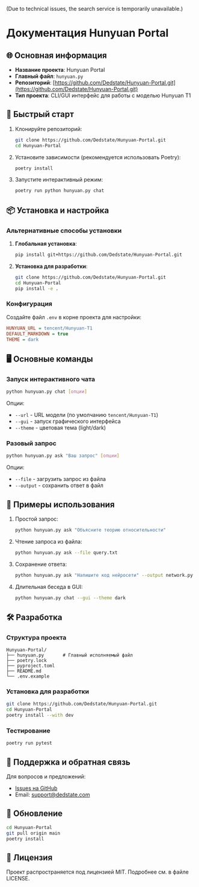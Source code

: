 (Due to technical issues, the search service is temporarily unavailable.)

# Документация Hunyuan Portal

## 🌐 Основная информация

- **Название проекта**: Hunyuan Portal
- **Главный файл**: `hunyuan.py`
- **Репозиторий**: [https://github.com/Dedstate/Hunyuan-Portal.git](https://github.com/Dedstate/Hunyuan-Portal.git)
- **Тип проекта**: CLI/GUI интерфейс для работы с моделью Hunyuan T1

## 🚀 Быстрый старт

1. Клонируйте репозиторий:
   ```bash
   git clone https://github.com/Dedstate/Hunyuan-Portal.git
   cd Hunyuan-Portal
   ```

2. Установите зависимости (рекомендуется использовать Poetry):
   ```bash
   poetry install
   ```

3. Запустите интерактивный режим:
   ```bash
   poetry run python hunyuan.py chat
   ```

## 📦 Установка и настройка

### Альтернативные способы установки

1. **Глобальная установка**:
   ```bash
   pip install git+https://github.com/Dedstate/Hunyuan-Portal.git
   ```

2. **Установка для разработки**:
   ```bash
   git clone https://github.com/Dedstate/Hunyuan-Portal.git
   cd Hunyuan-Portal
   pip install -e .
   ```

### Конфигурация

Создайте файл `.env` в корне проекта для настройки:

```ini
HUNYUAN_URL = tencent/Hunyuan-T1
DEFAULT_MARKDOWN = true
THEME = dark
```

## 🖥️ Основные команды

### Запуск интерактивного чата

```bash
python hunyuan.py chat [опции]
```

Опции:

- `--url` - URL модели (по умолчанию `tencent/Hunyuan-T1`)
- `--gui` - запуск графического интерфейса
- `--theme` - цветовая тема (light/dark)

### Разовый запрос

```bash
python hunyuan.py ask "Ваш запрос" [опции]
```

Опции:

- `--file` - загрузить запрос из файла
- `--output` - сохранить ответ в файл

## 🔧 Примеры использования

1. Простой запрос:
   ```bash
   python hunyuan.py ask "Объясните теорию относительности"
   ```

2. Чтение запроса из файла:
   ```bash
   python hunyuan.py ask --file query.txt
   ```

3. Сохранение ответа:
   ```bash
   python hunyuan.py ask "Напишите код нейросети" --output network.py
   ```

4. Длительная беседа в GUI:
   ```bash
   python hunyuan.py chat --gui --theme dark
   ```

## 🛠️ Разработка

### Структура проекта

```
Hunyuan-Portal/
├── hunyuan.py       # Главный исполняемый файл
├── poetry.lock
├── pyproject.toml
├── README.md
└── .env.example
```

### Установка для разработки

```bash
git clone https://github.com/Dedstate/Hunyuan-Portal.git
cd Hunyuan-Portal
poetry install --with dev
```

### Тестирование

```bash
poetry run pytest
```

## 🤝 Поддержка и обратная связь

Для вопросов и предложений:

- [Issues на GitHub](https://github.com/Dedstate/Hunyuan-Portal/issues)
- Email: support@dedstate.com

## 🔄 Обновление

```bash
cd Hunyuan-Portal
git pull origin main
poetry install
```

## 📜 Лицензия

Проект распространяется под лицензией MIT. Подробнее см. в файле LICENSE.
